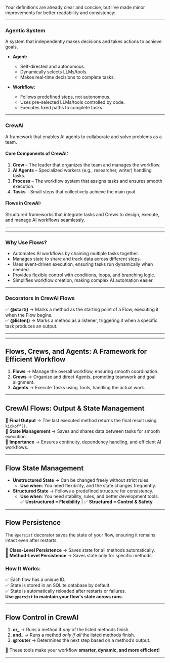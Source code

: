 Your definitions are already clear and concise, but I’ve made minor improvements for better readability and consistency:  

---

### **Agentic System**  
A system that independently makes decisions and takes actions to achieve goals.  

- **Agent:**  
  - Self-directed and autonomous.  
  - Dynamically selects LLMs/tools.  
  - Makes real-time decisions to complete tasks.  

- **Workflow:**  
  - Follows predefined steps, not autonomous.  
  - Uses pre-selected LLMs/tools controlled by code.  
  - Executes fixed paths to complete tasks.  

---

### **CrewAI**  
A framework that enables AI agents to collaborate and solve problems as a team.  

#### **Core Components of CrewAI:**  
1. **Crew** – The leader that organizes the team and manages the workflow.  
2. **AI Agents** – Specialized workers (e.g., researcher, writer) handling tasks.  
3. **Process** – The workflow system that assigns tasks and ensures smooth execution.  
4. **Tasks** – Small steps that collectively achieve the main goal.

   

#### **Flows in CrewAI:**  
Structured frameworks that integrate tasks and Crews to design, execute, and manage AI workflows seamlessly.  

---


---

### **Why Use Flows?**  
- Automates AI workflows by chaining multiple tasks together.  
- Manages state to share and track data across different steps.  
- Uses event-driven execution, ensuring tasks run dynamically when needed.  
- Provides flexible control with conditions, loops, and branching logic.  
- Simplifies workflow creation, making complex AI automation easier.  

---

### **Decorators in CrewAI Flows**  
✅ **@start()** → Marks a method as the starting point of a Flow, executing it when the Flow begins.  
✅ **@listen()** → Marks a method as a listener, triggering it when a specific task produces an output.  

---


---

## **Flows, Crews, and Agents: A Framework for Efficient Workflow**
1. **Flows** → Manage the overall workflow, ensuring smooth coordination.  
2. **Crews** → Organize and direct Agents, promoting teamwork and goal alignment.  
3. **Agents** → Execute Tasks using Tools, handling the actual work.  

---

## **CrewAI Flows: Output & State Management**  
🔹 **Final Output** → The last executed method returns the final result using `kickoff()`.  
🔹 **State Management** → Saves and shares data between tasks for smooth execution.  
🔹 **Importance** → Ensures continuity, dependency handling, and efficient AI workflows.  

---

## **Flow State Management**  
- **Unstructured State** → Can be changed freely without strict rules.  
  - **Use when**: You need flexibility, and the state changes frequently.  
- **Structured State** → Follows a predefined structure for consistency.  
  - **Use when**: You need stability, rules, and better development tools.  
✅ **Unstructured = Flexibility** | ✅ **Structured = Control & Safety**  

---

## **Flow Persistence**  
The `@persist` decorator saves the state of your flow, ensuring it remains intact even after restarts.  

🔹 **Class-Level Persistence** → Saves state for all methods automatically.  
🔹 **Method-Level Persistence** → Saves state only for specific methods.  

### **How It Works:**  
✅ Each flow has a unique ID.  
✅ State is stored in an SQLite database by default.  
✅ State is automatically reloaded after restarts or failures.  
**Use `@persist` to maintain your flow's state across runs.**  

---

## **Flow Control in CrewAI**  
1. **or_** → Runs a method if *any* of the listed methods finish.  
2. **and_** → Runs a method *only if all* the listed methods finish.  
3. **@router** → Determines the next step based on a method’s output.  

🚀 These tools make your workflow **smarter, dynamic, and more efficient!**  

---



